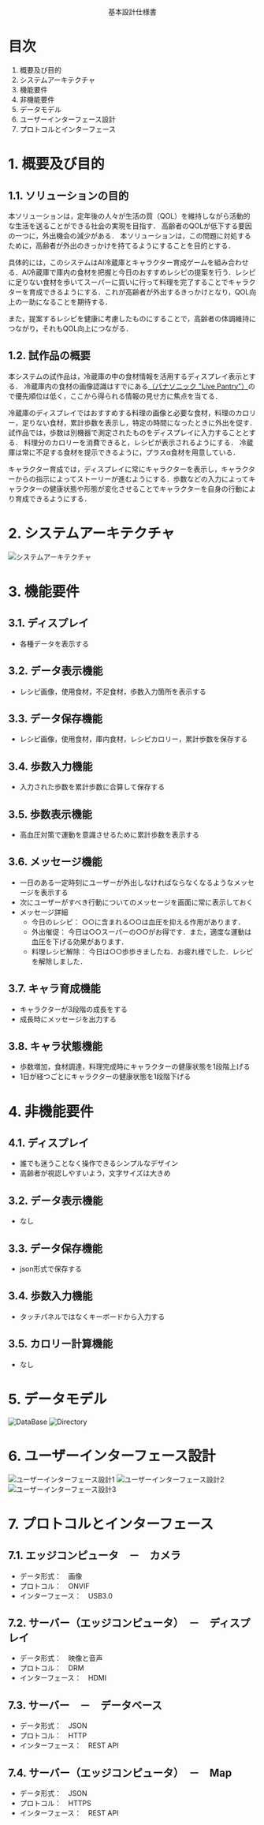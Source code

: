 <div style="text-align: center;">
基本設計仕様書
</div>


<div style="page-break-before:always"></div>

# 目次
1. 概要及び目的
2. システムアーキテクチャ
3. 機能要件
4. 非機能要件
5. データモデル
6. ユーザーインターフェース設計
7. プロトコルとインターフェース

<div style="page-break-before:always"></div>

# 1. 概要及び目的
## 1.1. ソリューションの目的
本ソリューションは，定年後の人々が生活の質（QOL）を維持しながら活動的な生活を送ることができる社会の実現を目指す．
高齢者のQOLが低下する要因の一つに，外出機会の減少がある．
本ソリューションは，この問題に対処するために，高齢者が外出のきっかけを持てるようにすることを目的とする．

具体的には，このシステムはAI冷蔵庫とキャラクター育成ゲームを組み合わせる．AI冷蔵庫で庫内の食材を把握と今日のおすすめレシピの提案を行う．レシピに足りない食材を歩いてスーパーに買いに行って料理を完了することでキャラクターを育成できるようにする．これが高齢者が外出するきっかけとなり，QOL向上の一助になることを期待する．

また，提案するレシピを健康に考慮したものにすることで，高齢者の体調維持につながり，それもQOL向上につながる．

## 1.2. 試作品の概要
本システムの試作品は，冷蔵庫の中の食材情報を活用するディスプレイ表示とする．
冷蔵庫内の食材の画像認識はすでにある[（パナソニック "Live Pantry"）](https://panasonic.jp/reizo/function/camera.html)ので優先順位は低く，ここから得られる情報の見せ方に焦点を当てる．

冷蔵庫のディスプレイではおすすめする料理の画像と必要な食材，料理のカロリー，足りない食材，累計歩数を表示し，特定の時間になったときに外出を促す．
試作品では，歩数は別機器で測定されたものをディスプレイに入力することとする．
料理分のカロリーを消費できると，レシピが表示されるようにする．
冷蔵庫は常に不足する食材を提示できるように，プラスα食材を用意している．

キャラクター育成では，ディスプレイに常にキャラクターを表示し，キャラクターからの指示によってストーリーが進むようにする．歩数などの入力によってキャラクターの健康状態や形態が変化させることでキャラクターを自身の行動により育成できるようにする．

# 2. システムアーキテクチャ
![システムアーキテクチャ](../img/system_architecture.drawio.png)

# 3. 機能要件
## 3.1. ディスプレイ
- 各種データを表示する
## 3.2. データ表示機能
- レシピ画像，使用食材，不足食材，歩数入力箇所を表示する
## 3.3. データ保存機能
- レシピ画像，使用食材，庫内食材，レシピカロリー，累計歩数を保存する
## 3.4. 歩数入力機能
- 入力された歩数を累計歩数に合算して保存する
## 3.5. 歩数表示機能
- 高血圧対策で運動を意識させるために累計歩数を表示する
## 3.6. メッセージ機能
- 一日のある一定時刻にユーザーが外出しなければならなくなるようなメッセージを表示する
- 次にユーザーがすべき行動についてのメッセージを画面に常に表示しておく
- メッセージ詳細
  - 今日のレシピ：
  ○○に含まれる○○は血圧を抑える作用があります．
  - 外出催促：
  今日は○○スーパーの○○がお得です．また，適度な運動は血圧を下げる効果があります．
  - 料理レシピ解除：
  今日は○○歩歩きましたね．お疲れ様でした．レシピを解除しました．
## 3.7. キャラ育成機能
- キャラクターが3段階の成長をする
- 成長時にメッセージを出力する
## 3.8. キャラ状態機能
- 歩数増加，食材調達，料理完成時にキャラクターの健康状態を1段階上げる
- 1日が経つごとにキャラクターの健康状態を1段階下げる

# 4. 非機能要件
## 4.1. ディスプレイ
- 誰でも迷うことなく操作できるシンプルなデザイン
- 高齢者が視認しやすいよう，文字サイズは大きめ
## 3.2. データ表示機能
- なし
## 3.3. データ保存機能
- json形式で保存する
## 3.4. 歩数入力機能
- タッチパネルではなくキーボードから入力する
## 3.5. カロリー計算機能
- なし

# 5. データモデル
![DataBase](../img/DataModel_DB.png)
![Directory](../img/DataModel_Directory.png)

# 6. ユーザーインターフェース設計
![ユーザーインターフェース設計1](../img/ui_1.png)
![ユーザーインターフェース設計2](../img/ui_2.png)
![ユーザーインターフェース設計3](../img/ui_3.png)

# 7. プロトコルとインターフェース
## 7.1. エッジコンピュータ　－　カメラ
- データ形式：　画像
- プロトコル：　ONVIF
- インターフェース：　USB3.0

## 7.2. サーバー（エッジコンピュータ）　－　ディスプレイ
- データ形式：　映像と音声
- プロトコル：　DRM
- インターフェース：　HDMI

## 7.3. サーバー　－　データベース
- データ形式：　JSON
- プロトコル：　HTTP
- インターフェース：　REST API

## 7.4. サーバー（エッジコンピュータ）　－　Map
- データ形式：　JSON
- プロトコル：　HTTPS
- インターフェース：　REST API
